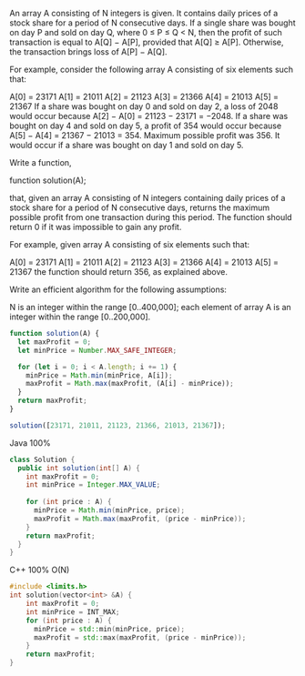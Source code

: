 An array A consisting of N integers is given. It contains daily prices of a stock share for a period of N consecutive days. If a single share was bought on day P and sold on day Q, where 0 ≤ P ≤ Q < N, then the profit of such transaction is equal to A[Q] − A[P], provided that A[Q] ≥ A[P]. Otherwise, the transaction brings loss of A[P] − A[Q].

For example, consider the following array A consisting of six elements such that:

  A[0] = 23171
  A[1] = 21011
  A[2] = 21123
  A[3] = 21366
  A[4] = 21013
  A[5] = 21367
If a share was bought on day 0 and sold on day 2, a loss of 2048 would occur because A[2] − A[0] = 21123 − 23171 = −2048. If a share was bought on day 4 and sold on day 5, a profit of 354 would occur because A[5] − A[4] = 21367 − 21013 = 354. Maximum possible profit was 356. It would occur if a share was bought on day 1 and sold on day 5.

Write a function,

function solution(A);

that, given an array A consisting of N integers containing daily prices of a stock share for a period of N consecutive days, returns the maximum possible profit from one transaction during this period. The function should return 0 if it was impossible to gain any profit.

For example, given array A consisting of six elements such that:

  A[0] = 23171
  A[1] = 21011
  A[2] = 21123
  A[3] = 21366
  A[4] = 21013
  A[5] = 21367
the function should return 356, as explained above.

Write an efficient algorithm for the following assumptions:

N is an integer within the range [0..400,000];
each element of array A is an integer within the range [0..200,000].

```javascript
function solution(A) {
  let maxProfit = 0;
  let minPrice = Number.MAX_SAFE_INTEGER;

  for (let i = 0; i < A.length; i += 1) {
    minPrice = Math.min(minPrice, A[i]);
    maxProfit = Math.max(maxProfit, (A[i] - minPrice));
  }
  return maxProfit;
}

solution([23171, 21011, 21123, 21366, 21013, 21367]);
```


Java 100%
```Java
class Solution {
  public int solution(int[] A) {
    int maxProfit = 0;
    int minPrice = Integer.MAX_VALUE;
  
    for (int price : A) {
      minPrice = Math.min(minPrice, price);
      maxProfit = Math.max(maxProfit, (price - minPrice));
    }
    return maxProfit;
  }
}
```



C++ 100% O(N)
```C++
#include <limits.h>
int solution(vector<int> &A) {
    int maxProfit = 0;
    int minPrice = INT_MAX;
    for (int price : A) {
      minPrice = std::min(minPrice, price);
      maxProfit = std::max(maxProfit, (price - minPrice));
    }
    return maxProfit;
}

```